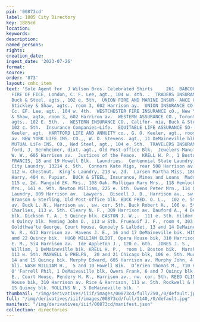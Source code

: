 ```yaml
---
pid: '00873cd'
label: 1885 City Directory
key: 1885cd
location: 
keywords: 
description: 
named_persons: 
rights: 
creation_date: 
ingest_date: '2023-07-26'
format: 
source: 
order: '873'
layout: cmhc_item
text: 'Sole Agent for  J Wilson Bros. Celebrated Shirts     261  BABCOCK THE HATTER  LAW     SUN
  FIRE OF FICE, London, C. F. Lee, agt., 104 w. 4th. .  TRADERS INSURANCE CoO., Chicago,
  Buck & Steel, agts., 102 e. 5th.  UNION FIRE AND MARINE INSUR- ANCE CO., New Zealand,
  Stickley & Shaw, agts., room 3, 602 Harrison ay.  UNION INSURANCE CO., California,
  Cc. EF. Lee, agt., 104 w. 4th.  WESTCHESTER FIRE INSURANCE cO., New York, Stickley
  & Shaw, agta, room 3, 602 Harriron av.  WESTERN ASSURANCE CO., Toronto, Buck & Steel,
  agts.. 102 E. 5th. .  WESTERN INSURANCE CO., Califor- nia, Buck & Steel, agts.,
  102 ¢. 5th.  Insurance Companies—Life.  EQUITABLE LIFE ASSURANCE SO- CIETY, G. O,
  Keeler, agt.  HARTFORD LIFE AND ANNUITY co., G. O. Keeler, agt., room 1, 300 Harrison
  av. NEW YORK LIFE INS. CO.,, W. D. Stevens. agt., 11 DeMaineville blk. NORTHWESTERN
  MUTUAL LiFe INS. CO., Ned Steel, agt., 104 e. 5th.  TRAVELERS INSURANCE CO., Hart-
  ford, J, Bernheimer, dixt. agt., Old Post-office Blk.  Jewelers—Manufacturing.  Frisholm
  W. W., 605 Harrison av.  Justices of the Peace.  KRELL H. P., 1 Boston Bik. ROSE
  FRANCIS, 18 and 19 Howell Blk.  Laundries.  Centennial State Laundry, 133 w. 3d.
  City Laundry, 13214 ¢. 5th.  Connors Kate Migs, rear 508 Harrison av. Dick’s Laundry,
  112 w. Chestnut.  King’s Laundry, 213 w, 2d.  Larsen Martha Miss, 188 e. 3d.  Lee
  Harry, 404 n. Pupiar.  BUCK & STEEL, Insurance, Mines and Loans  Madsen Charles,
  115 e, 2d. Mangold EK. Mrs., 108 Oak. Mulligan Mary Mrs., 118 Hemlock. Muriey Elien
  Mrs., 141 e. 9th. Newton William, 225 e. 6th. Owens Peter Mrn., 114 Oak. Vienna
  Laundry, 809 Harrison av.  Lawyers.  Biseell J. B., Harrison av., sw. cor. 5th.
  Branson & Sterling, Old Post-office blk. BUCK FRED. O. L.,  102 e, 5th, cor. Harrison
  av. Buck L. N., Harrison av., sw. cor. 5th. Buck Robert H., 106 e. 5th. Cavender
  Charlies, 113 w. 5th. Cleary N. F., 309 Harrison av. Dauford A., 4 DeMuineville
  blk. Dickson T. A., 5 Quincy blk. EASTON J. W.,.  111 e. 5th. Hilder George R.,
  4 Quincy blk. Meming John D., 113 w Sth. Frueauif J. F., room 4, 303 Harrison av.
  Goldthwa‘te George, Court House. Gunoely & Lalbdet, 13 and 14 DeMaineville Hali
  W. R., 613 Harrison av. Havens J. E., 16 and 17 DeMaineville bik. HINCKLEY C. A.,  21
  amd 22 Quincy bik.  HUGO WILLIAM ELIOT, Opera House bik, 310 Harrison av.  HULBURD,
  E. M., 5i4 Harrison av.  Ide Appleton J., 120 e. 6th.  JONES J. S.,  20 Howell blk.  Kellogg
  William, 1 DeMaineville bik. KRELL H. P.,  room 1. Boston bik.  Marshall James Y.,
  113 w. 5th. MAXWELL & PHELPS,  20 and 21 Chicago blk, 106 e. 5th. Murphey J. L.,
  14 and 15 Quincy bik. Murphy Edward, 605 Harrison av. Murphy John, 4 DeMaineville
  bli. NASH WILLIAM H.,  5 and 10 Howell Bik.  O’Brien Thomas M., 710 Harrison ay.
  O''Farrell Phil, 1 DeMaiveville blk, Owers Frank, 6 and 7 Quincy blk. Parks Daniel
  E., Court House. Pendery H. R., Harrison av., nw. cor. 5th. REED CLINTON, Opera
  House bik, 310 Harrison av. Rice & Harrison, 111 w. 5th. Rockwell & Rowell, 14 and
  15 Quincy blk. ROLLINS N., 5 DeMaineville blk. '
thumbnail: "/img/derivatives/iiif/images/00873cd/full/250,/0/default.jpg"
full: "/img/derivatives/iiif/images/00873cd/full/1140,/0/default.jpg"
manifest: "/img/derivatives/iiif/00873cd/manifest.json"
collection: directories
---
```

